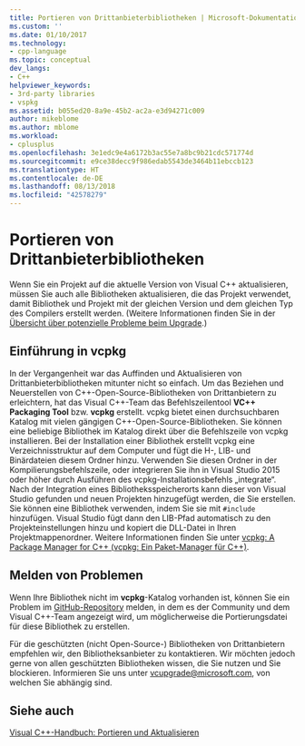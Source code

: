 ```yaml
---
title: Portieren von Drittanbieterbibliotheken | Microsoft-Dokumentation
ms.custom: ''
ms.date: 01/10/2017
ms.technology:
- cpp-language
ms.topic: conceptual
dev_langs:
- C++
helpviewer_keywords:
- 3rd-party libraries
- vspkg
ms.assetid: b055ed20-8a9e-45b2-ac2a-e3d94271c009
author: mikeblome
ms.author: mblome
ms.workload:
- cplusplus
ms.openlocfilehash: 3e1edc9e4a6172b3ac55e7a8bc9b21cdc571774d
ms.sourcegitcommit: e9ce38decc9f986edab5543de3464b11ebccb123
ms.translationtype: HT
ms.contentlocale: de-DE
ms.lasthandoff: 08/13/2018
ms.locfileid: "42578279"
---
```

# <a name="porting-third-party-libraries"></a>Portieren von Drittanbieterbibliotheken

Wenn Sie ein Projekt auf die aktuelle Version von Visual C++ aktualisieren, müssen Sie auch alle Bibliotheken aktualisieren, die das Projekt verwendet, damit Bibliothek und Projekt mit der gleichen Version und dem gleichen Typ des Compilers erstellt werden. (Weitere Informationen finden Sie in der [Übersicht über potenzielle Probleme beim Upgrade](overview-of-potential-upgrade-issues-visual-cpp.md).) 

## <a name="introducing-vcpkg"></a>Einführung in vcpkg

In der Vergangenheit war das Auffinden und Aktualisieren von Drittanbieterbibliotheken mitunter nicht so einfach. Um das Beziehen und Neuerstellen von C++-Open-Source-Bibliotheken von Drittanbietern zu erleichtern, hat das Visual C++-Team das Befehlszeilentool **VC++ Packaging Tool** bzw. **vcpkg** erstellt. vcpkg bietet einen durchsuchbaren Katalog mit vielen gängigen C++-Open-Source-Bibliotheken. Sie können eine beliebige Bibliothek im Katalog direkt über die Befehlszeile von vcpkg installieren. Bei der Installation einer Bibliothek erstellt vcpkg eine Verzeichnisstruktur auf dem Computer und fügt die H-, LIB- und Binärdateien diesem Ordner hinzu. Verwenden Sie diesen Ordner in der Kompilierungsbefehlszeile, oder integrieren Sie ihn in Visual Studio 2015 oder höher durch Ausführen des vcpkg-Installationsbefehls „integrate“. Nach der Integration eines Bibliotheksspeicherorts kann dieser von Visual Studio gefunden und neuen Projekten hinzugefügt werden, die Sie erstellen. Sie können eine Bibliothek verwenden, indem Sie sie mit `#include` hinzufügen. Visual Studio fügt dann den LIB-Pfad automatisch zu den Projekteinstellungen hinzu und kopiert die DLL-Datei in Ihren Projektmappenordner. Weitere Informationen finden Sie unter [vcpkg: A Package Manager for C++ (vcpkg: Ein Paket-Manager für C++)](../vcpkg.md).

## <a name="reporting-issues"></a>Melden von Problemen

Wenn Ihre Bibliothek nicht im **vcpkg**-Katalog vorhanden ist, können Sie ein Problem im [GitHub-Repository](https://github.com/Microsoft/vcpkg/issues) melden, in dem es der Community und dem Visual C++-Team angezeigt wird, um möglicherweise die Portierungsdatei für diese Bibliothek zu erstellen.

Für die geschützten (nicht Open-Source-) Bibliotheken von Drittanbietern empfehlen wir, den Bibliotheksanbieter zu kontaktieren. Wir möchten jedoch gerne von allen geschützten Bibliotheken wissen, die Sie nutzen und Sie blockieren. Informieren Sie uns unter vcupgrade@microsoft.com, von welchen Sie abhängig sind.
  
## <a name="see-also"></a>Siehe auch  

[Visual C++-Handbuch: Portieren und Aktualisieren](visual-cpp-porting-and-upgrading-guide.md)